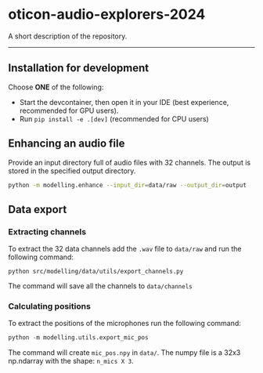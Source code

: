 # oticon-audio-explorers-2024

A short description of the repository.

---

## Installation for development
Choose __**ONE**__ of the following:
- Start the devcontainer, then open it in your IDE (best experience, recommended for GPU users).
- Run `pip install -e .[dev]` (recommended for CPU users)


## Enhancing an audio file
Provide an input directory full of audio files with 32 channels. The output is stored in the specified output directory.
```bash
python -m modelling.enhance --input_dir=data/raw --output_dir=output
```


## Data export

### Extracting channels
To extract the 32 data channels add the ``.wav`` file to ``data/raw`` and run the following command:
```
python src/modelling/data/utils/export_channels.py
```
The command will save all the channels to ``data/channels``

### Calculating positions
To extract the positions of the microphones run the following command:
```python
python -m modelling.utils.export_mic_pos
```
The command will create ``mic_pos.npy`` in ``data/``.
The numpy file is a 32x3 np.ndarray with the shape: `n_mics X 3`.